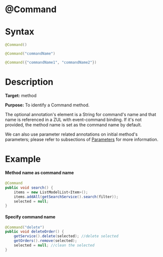 # @Command

# Syntax
```java
@Command()

@Command("commandName")

@Command({"commandName1", "commandName2"})
```

# Description
**Target:** method

**Purpose:** To identify a Command method.

The optional annotation's element is a String for command's name and that name is referenced in a ZUL with event-command binding. If it's not provided, the method name is set as the command name by default.

We can also use parameter related annotations on initial method's parameters; please refer to subsections of [ Parameters](./parameters) for more information.

# Example
#### Method name as command name
```java
@Command
public void search() {
    items = new ListModelList<Item>();
    items.addAll(getSearchService().search(filter));
    selected = null;
}
```
#### Specify command name
```java
@Command("delete")
public void deleteOrder() {
    getService().delete(selected); //delete selected
    getOrders().remove(selected);
    selected = null; //clean the selected
}
```
